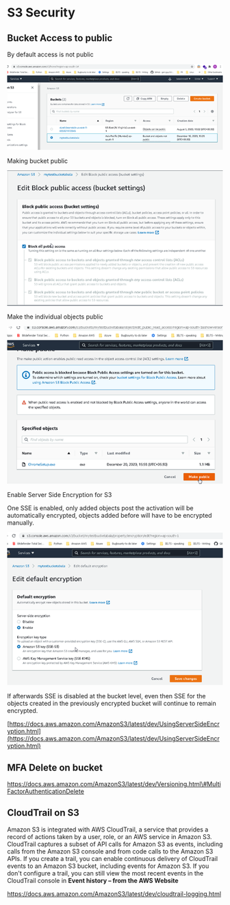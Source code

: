 # S3 Security

## Bucket Access  to public

By default access is not public

![](.gitbook/assets/image%20%28111%29.png)

Making bucket public

![](.gitbook/assets/image%20%28113%29.png)

 Make the individual objects public

![](.gitbook/assets/image%20%28114%29.png)

Enable Server Side Encryption for S3

One SSE is enabled, only added objects  post the activation will be automatically encrypted, objects added before will have to be encrypted manually.

![](.gitbook/assets/image%20%28115%29.png)

If afterwards SSE is disabled at the bucket level, even then SSE for the objects created in the previously encrypted bucket will continue to remain encrypted.

[https://docs.aws.amazon.com/AmazonS3/latest/dev/UsingServerSideEncryption.html](https://docs.aws.amazon.com/AmazonS3/latest/dev/UsingServerSideEncryption.html)

## MFA Delete  on bucket

https://docs.aws.amazon.com/AmazonS3/latest/dev/Versioning.html\#MultiFactorAuthenticationDelete

## CloudTrail on S3

Amazon S3 is integrated with AWS CloudTrail, a service that provides a record of actions taken by a user, role, or an AWS service in Amazon S3. CloudTrail captures a subset of API calls for Amazon S3 as events, including calls from the Amazon S3 console and from code calls to the Amazon S3 APIs. If you create a trail, you can enable continuous delivery of CloudTrail events to an Amazon S3 bucket, including events for Amazon S3. If you don't configure a trail, you can still view the most recent events in the CloudTrail console in **Event history – from the AWS Website**

https://docs.aws.amazon.com/AmazonS3/latest/dev/cloudtrail-logging.html

